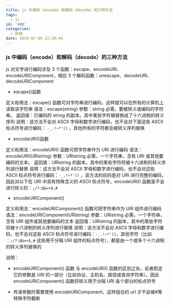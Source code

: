 ```yaml
---
title: js 中编码（encode）和解码（decode）的三种方法
tags:
  - js
id: '408'
categories:
  - 前端
date: 2019-07-09 22:20:44
---
```


### js 中编码（encode）和解码（decode）的三种方法

js 对文字进行编码涉及 3 个函数：escape、encodeURI、encodeURIComponent，相应 3 个解码函数：unescape、decodeURI、decodeURIComponent

- escape()函数

定义和用法：escape() 函数可对字符串进行编码，这样就可以在所有的计算机上读取该字符串
语法：escape(string)
参数：string 必需，要被转义或编码的字符串。
返回值：已编码的 string 的副本。其中某些字符被替换成了十六进制的转义序列
说明：该方法不会对 ASCII 字母和数字进行编码，也不会对下面这些 ASCII 标点符号进行编码： `-_.!~*'()` ，其他所有的字符都会被转义序列替换

- encodeURI()函数

定义和用法：encodeURI() 函数可把字符串作为 URI 进行编码
语法：encodeURI(URIstring)
参数：URIstring 必需，一个字符串，含有 URI 或其他要编码的文本。
返回值：URIstring 的副本，其中的某些字符将被十六进制的转义序列进行替换
说明：该方法不会对 ASCII 字母和数字进行编码，也不会对这些 ASCII 标点符号进行编码：`-_.!~*'()` ，该方法的目的是对 URI 进行完整的编码，因此对以下在 URI 中具有特殊含义的 ASCII 标点符号，encodeURI() 函数是不会进行转义的：`;/?:@&=+$,#`

- encodeURIComponent()

定义和用法：encodeURIComponent() 函数可把字符串作为 URI 组件进行编码
语法：encodeURIComponent(URIstring)
参数：URIstring 必需，一个字符串，含有 URI 组件或其他要编码的文本
返回值：URIstring 的副本，其中的某些字符将被十六进制的转义序列进行替换
说明：该方法不会对 ASCII 字母和数字进行编码，也不会对这些 ASCII 标点符号进行编码：`-_.!~*'()`，其他字符（比如 ：`;/?:@&=+$,#` 这些用于分隔 URI 组件的标点符号），都是由一个或多个十六进制的转义序列替换的

说明：

- encodeURIComponent() 函数 与 encodeURI() 函数的区别之处，前者假定它的参数是 URI 的一部分（比如协议、主机名、路径或查询字符串）。因此 encodeURIComponent() 函数将转义用于分隔 URI 各个部分的标点符号

- 传递参数时需要使用 encodeURIComponent，这样组合的 url 才不会被#等特殊字符截断
